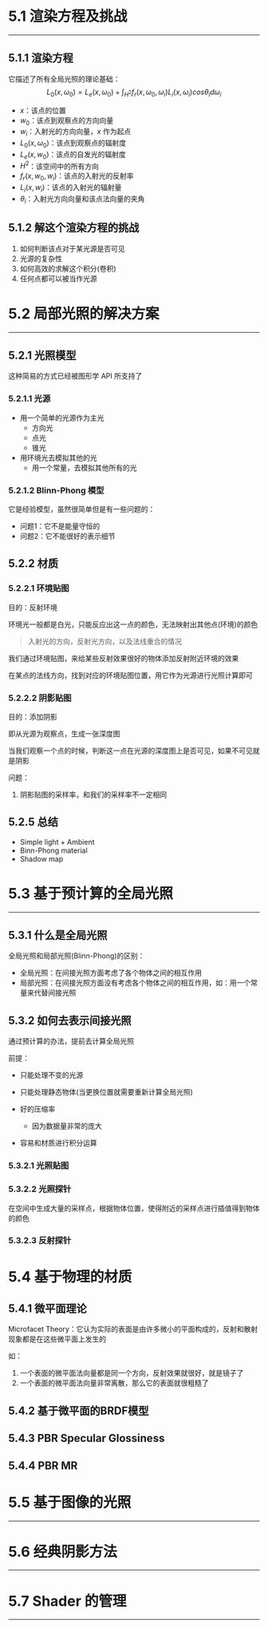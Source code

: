 # 5.1 渲染方程及挑战
---

## 5.1.1 渲染方程

它描述了所有全局光照的理论基础：
$$L_0(x, \omega_0) = L_e(x, \omega_0) + \int_{H^2}f_r(x,\omega_0, \omega_i)L_i(x,\omega_i)cos\theta_id\omega_i$$
- $x$：该点的位置
- $w_0$：该点到观察点的方向向量
- $w_i$：入射光的方向向量，$x$ 作为起点
- $L_0(x,\omega_0)$：该点到观察点的辐射度
- $L_e(x,w_0)$：该点的自发光的辐射度
- $H^2$：该空间中的所有方向
- $f_r(x,w_0,w_i)$：该点的入射光的反射率
- $L_i(x,w_i)$：该点的入射光的辐射量
- $\theta_i$：入射光方向向量和该点法向量的夹角

## 5.1.2 解这个渲染方程的挑战

1. 如何判断该点对于某光源是否可见
2. 光源的复杂性
3. 如何高效的求解这个积分(卷积)
4. 任何点都可以被当作光源

# 5.2 局部光照的解决方案
---

## 5.2.1 光照模型

这种简易的方式已经被图形学 API 所支持了

### 5.2.1.1 光源

- 用一个简单的光源作为主光
	- 方向光
	- 点光
	- 锥光
-  用环境光去模拟其他的光
	- 用一个常量，去模拟其他所有的光

### 5.2.1.2 Blinn-Phong 模型

它是经验模型，虽然很简单但是有一些问题的：
- 问题1：它不是能量守恒的
- 问题2：它不能很好的表示细节

## 5.2.2 材质

### 5.2.2.1 环境贴图

目的：反射环境

环境光一般都是白光，只能反应出这一点的颜色，无法映射出其他点(环境)的颜色

>入射光的方向，反射光方向，以及法线重合的情况

我们通过环境贴图，来给某些反射效果很好的物体添加反射附近环境的效果

在某点的法线方向，找到对应的环境贴图位置，用它作为光源进行光照计算即可

### 5.2.2.2 阴影贴图

目的：添加阴影

即从光源为观察点，生成一张深度图

当我们观察一个点的时候，判断这一点在光源的深度图上是否可见，如果不可见就是阴影

问题：
1. 阴影贴图的采样率，和我们的采样率不一定相同

## 5.2.5 总结

- Simple light + Ambient
- Binn-Phong material
- Shadow map

# 5.3 基于预计算的全局光照
----

## 5.3.1 什么是全局光照

全局光照和局部光照(Blinn-Phong)的区别：
- 全局光照：在间接光照方面考虑了各个物体之间的相互作用
- 局部光照：在间接光照方面没有考虑各个物体之间的相互作用，如：用一个常量来代替间接光照

## 5.3.2 如何去表示间接光照

通过预计算的办法，提前去计算全局光照

前提：
- 只能处理不变的光源
- 只能处理静态物体(当更换位置就需要重新计算全局光照)

- 好的压缩率
	- 因为数据量非常的庞大
- 容易和材质进行积分运算

### 5.3.2.1 光照贴图

### 5.3.2.2 光照探针

在空间中生成大量的采样点，根据物体位置，使得附近的采样点进行插值得到物体的颜色

### 5.3.2.3 反射探针

# 5.4 基于物理的材质

## 5.4.1 微平面理论

Microfacet Theory：它认为实际的表面是由许多微小的平面构成的，反射和散射现象都是在这些微平面上发生的

如：
1. 一个表面的微平面法向量都是同一个方向，反射效果就很好，就是镜子了
2. 一个表面的微平面法向量非常离散，那么它的表面就很粗糙了

## 5.4.2 基于微平面的BRDF模型

## 5.4.3 PBR Specular Glossiness

## 5.4.4 PBR MR

# 5.5 基于图像的光照
---

# 5.6 经典阴影方法
---

# 5.7 Shader 的管理
---


